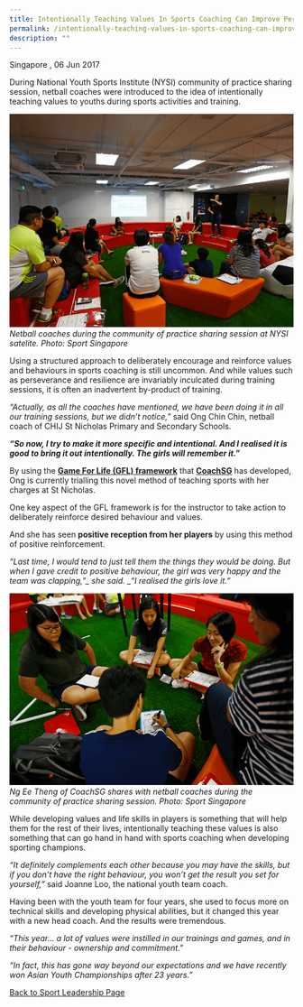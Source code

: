 ```yaml
---
title: Intentionally Teaching Values In Sports Coaching Can Improve Performance
permalink: /intentionally-teaching-values-in-sports-coaching-can-improve-performance/
description: ""
---
```

Singapore , 06 Jun 2017

During National Youth Sports Institute (NYSI) community of practice sharing session, netball coaches were introduced to the idea of intentionally teaching values to youths during sports activities and training.

![](/images/Sport%20Leadership%20Latest/Intentionally%20Teaching%20Values/CoP_netball_web2.png)
*Netball coaches during the community of practice sharing session at NYSI satelite. Photo: Sport Singapore*

Using a structured approach to deliberately encourage and reinforce values and behaviours in sports coaching is still uncommon. And while values such as perseverance and resilience are invariably inculcated during training sessions, it is often an inadvertent by-product of training. 

_“Actually, as all the coaches have mentioned, we have been doing it in all our training sessions, but we didn’t notice,”_ said Ong Chin Chin, netball coach of CHIJ St Nicholas Primary and Secondary Schools.

_**“So now, I try to make it more specific and intentional. And I realised it is good to bring it out intentionally. The girls will remember it.”**_

By using the **[Game For Life (GFL) framework](https://www.sportsingapore.gov.sg/Sports-Education/Sports-Leadership/Game-For-Life/Guide)** that **[CoachSG](https://www.sportsingapore.gov.sg/Athletes-Coaches/CoachSG)** has developed, Ong is currently trialling this novel method of teaching sports with her charges at St Nicholas. 

One key aspect of the GFL framework is for the instructor to take action to deliberately reinforce desired behaviour and values.

And she has seen **positive reception from her players** by using this method of positive reinforcement. 

*“Last time, I would tend to just tell them the things they would be doing. But when I gave credit to positive behaviour, the girl was very happy and the team was clapping,”_ she said. _“I realised the girls love it.”*

![](/images/Sport%20Leadership%20Latest/Intentionally%20Teaching%20Values/Community_of_Practice_Netball_20170605_YLEE_03_web.png)
*Ng Ee Theng of CoachSG shares with netball coaches during the community of practice sharing session. Photo: Sport Singapore*

While developing values and life skills in players is something that will help them for the rest of their lives, intentionally teaching these values is also something that can go hand in hand with sports coaching when developing sporting champions. 

_“It definitely complements each other because you may have the skills, but if you don’t have the right behaviour, you won’t get the result you set for yourself,”_ said Joanne Loo, the national youth team coach.

Having been with the youth team for four years, she used to focus more on technical skills and developing physical abilities, but it changed this year with a new head coach. And the results were tremendous.

*“This year… a lot of values were instilled in our trainings and games, and in their behaviour - ownership and commitment."*

*“In fact, this has gone way beyond our expectations and we have recently won Asian Youth Championships after 23 years.”*

[Back to Sport Leadership Page](/sports-education/sports-leadership/past-works/)